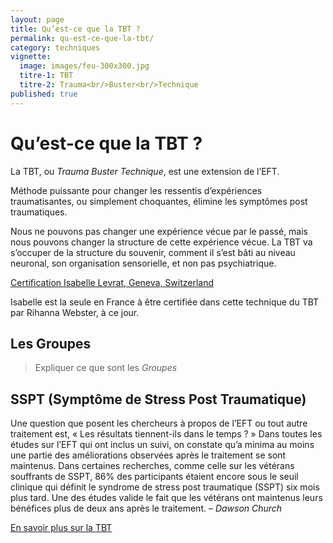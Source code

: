 ```yaml
---
layout: page
title: Qu’est-ce que la TBT ?
permalink: qu-est-ce-que-la-tbt/
category: techniques
vignette:
  image: images/feu-300x300.jpg
  titre-1: TBT
  titre-2: Trauma<br/>Buster<br/>Technique
published: true
---
```




# Qu’est-ce que la TBT ?

La TBT, ou *Trauma Buster Technique*, est une extension de l’EFT.

Méthode puissante pour changer les ressentis d’expériences traumatisantes, ou simplement choquantes, élimine les symptômes post traumatiques.

Nous ne pouvons pas changer une expérience vécue par le passé, mais nous pouvons changer la structure de cette expérience vécue. La TBT va s’occuper de la structure du souvenir, comment il s’est bâti au niveau neuronal, son organisation sensorielle, et non pas psychiatrique.

[Certification Isabelle Levrat, Geneva, Switzerland](http://traumabustertechnique.com/tbters/)

Isabelle est la seule en France à être certifiée dans cette technique du TBT par Rihanna Webster, à ce jour.



## Les Groupes

> Expliquer ce que sont les *Groupes*



## SSPT (Symptôme de Stress Post Traumatique)

Une question que posent les chercheurs à propos de l’EFT ou tout autre traitement est, « Les résultats tiennent-ils dans le temps ? » Dans toutes les études sur l’EFT qui ont inclus un suivi, on constate qu’a minima au moins une partie des améliorations observées après le traitement se sont maintenus. Dans certaines recherches, comme celle sur les vétérans souffrants de SSPT, 86% des participants étaient encore sous le seuil clinique qui définit le syndrome de stress post traumatique (SSPT) six mois plus tard. Une des études valide le fait que les vétérans ont maintenus leurs bénéfices plus de deux ans après le traitement.
– *Dawson Church*

[En savoir plus sur la TBT](http://traumabustertechnique.com/tag/rehana-webster/)

